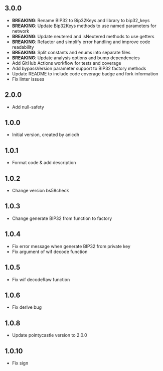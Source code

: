 ## 3.0.0

- **BREAKING**: Rename BIP32 to Bip32Keys and library to bip32_keys
- **BREAKING**: Update Bip32Keys methods to use named parameters for network
- **BREAKING**: Update neutered and isNeutered methods to use getters
- **BREAKING**: Refactor and simplify error handling and improve code readability
- **BREAKING**: Split constants and enums into separate files
- **BREAKING**: Update analysis options and bump dependencies
- Add GitHub Actions workflow for tests and coverage
- Add bypassVersion parameter support to BIP32 factory methods
- Update README to include code coverage badge and fork information
- Fix linter issues

## 2.0.0
- Add null-safety

## 1.0.0

- Initial version, created by anicdh

## 1.0.1

- Format code & add description

## 1.0.2

- Change version bs58check

## 1.0.3

- Change generate BIP32 from function to factory

## 1.0.4

- Fix error message when generate BIP32 from private key
- Fix argument of wif decode function

## 1.0.5

- Fix wif decodeRaw function

## 1.0.6

- Fix derive bug

## 1.0.8

- Update pointycastle version to 2.0.0

## 1.0.10

- Fix sign